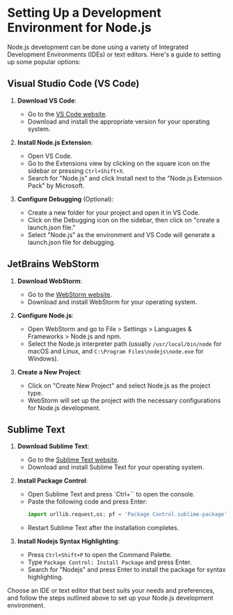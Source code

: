 # Setting Up a Development Environment for Node.js

Node.js development can be done using a variety of Integrated Development Environments (IDEs) or text editors. Here's a guide to setting up some popular options:

## Visual Studio Code (VS Code)

1. **Download VS Code**:
   - Go to the [VS Code website](https://code.visualstudio.com/).
   - Download and install the appropriate version for your operating system.

2. **Install Node.js Extension**:
   - Open VS Code.
   - Go to the Extensions view by clicking on the square icon on the sidebar or pressing `Ctrl+Shift+X`.
   - Search for "Node.js" and click Install next to the "Node.js Extension Pack" by Microsoft.

3. **Configure Debugging** (Optional):
   - Create a new folder for your project and open it in VS Code.
   - Click on the Debugging icon on the sidebar, then click on "create a launch.json file."
   - Select "Node.js" as the environment and VS Code will generate a launch.json file for debugging.

## JetBrains WebStorm

1. **Download WebStorm**:
   - Go to the [WebStorm website](https://www.jetbrains.com/webstorm/).
   - Download and install WebStorm for your operating system.

2. **Configure Node.js**:
   - Open WebStorm and go to File > Settings > Languages & Frameworks > Node.js and npm.
   - Select the Node.js interpreter path (usually `/usr/local/bin/node` for macOS and Linux, and `C:\Program Files\nodejs\node.exe` for Windows).

3. **Create a New Project**:
   - Click on "Create New Project" and select Node.js as the project type.
   - WebStorm will set up the project with the necessary configurations for Node.js development.

## Sublime Text

1. **Download Sublime Text**:
   - Go to the [Sublime Text website](https://www.sublimetext.com/).
   - Download and install Sublime Text for your operating system.

2. **Install Package Control**:
   - Open Sublime Text and press `Ctrl+`` to open the console.
   - Paste the following code and press Enter:
     ```python
     import urllib.request,os; pf = 'Package Control.sublime-package'; ipp = sublime.installed_packages_path(); urllib.request.install_opener( urllib.request.build_opener( urllib.request.ProxyHandler()) ); open(os.path.join(ipp, pf), 'wb').write(urllib.request.urlopen( 'http://sublime.wbond.net/' + pf.replace(' ','%20')).read())
     ```
   - Restart Sublime Text after the installation completes.

3. **Install Nodejs Syntax Highlighting**:
   - Press `Ctrl+Shift+P` to open the Command Palette.
   - Type `Package Control: Install Package` and press Enter.
   - Search for "Nodejs" and press Enter to install the package for syntax highlighting.

Choose an IDE or text editor that best suits your needs and preferences, and follow the steps outlined above to set up your Node.js development environment.
